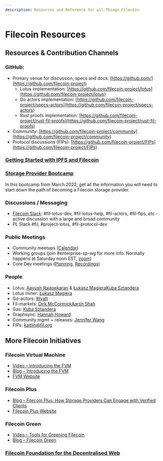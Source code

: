 ```yaml
---
description: Resources and Reference for all Things Filecoin
---
```


# Filecoin Resources

## Resources & Contribution Channels

### GitHub:
  * Primary venue for discussion, specs and docs: [https://github.com/](https://github.com/filecoin-project)
    * Lotus implementation: [https://github.com/filecoin-project/lotus](https://github.com/filecoin-project/lotus)
    * Go actors implementation: [https://github.com/filecoin-project/specs-actors](https://github.com/filecoin-project/specs-actors)
    * Rust proofs implementation: [https://github.com/filecoin-project/rust-fil-proofs](https://github.com/filecoin-project/rust-fil-proofs)
  * Community: [https://github.com/filecoin-project/community](https://github.com/filecoin-project/community)
  * Protocol discussions (FIPs): [https://github.com/filecoin-project/FIPs](https://github.com/filecoin-project/FIPs)

### [Getting Started with IPFS and Filecoin](https://protocollabs.notion.site/Getting-started-with-IPFS-Filecoin-173c73d4d8d64765a42058594bc46bb7)

### [Storage Provider Bootcamp](https://www.youtube.com/watch?v=T-TgPILQD3c)
In this bootcamp from March 2022, get all the information you will need to start down the path of becoming a Filecoin storage provider.

### Discussions / Messaging
  * [Filecoin Slack](http://filecoin.io/slack): #fil-lotus-dev, #fil-lotus-help, #fil-actors, #fil-fips, etc - active discussion with a large and broad community
  * PL Slack #fil, #project-lotus, #fil-protocol-dev

### Public Meetings
  * Community meetups ([Calendar](https://calendar.google.com/calendar/b/6?cid=ZmlsZWNvaW4ub3JnX2o3bW1ldjI0ZzgwcmVsbzU2cHFtMWVsMWUwQGdyb3VwLmNhbGVuZGFyLmdvb2dsZS5jb20))
  * Working groups (join #enterprise-sp-wg for more info. Normally happens at Saturday noon EST, [zoom](https://us02web.zoom.us/u/kcJaBnwKNl))
  * Core Dev meetings ([Planning](https://github.com/filecoin-project/tpm/tree/master/Core%20Dev%20Meetings), [Recordings](https://www.youtube.com/playlist?list=PL\_0VrY55uV1-9t74K-eFQN7Bc7ROG06hT))

### People
  * Lotus: [Aayush Rajasekaran](mailto:aayush.rajasekaran@protocol.ai) & [Łukasz Magiera](mailto:lukasz@protocol.ai)[Kuba Sztandera](mailto:kubuxu@protocol.ai)
  * Lotus miner: [Łukasz Magiera](mailto:lukasz@protocol.ai)
  * Go-actors: [Wyatt](mailto:wdaviau@protocol.ai)
  * Fil-markets: [Dirk McCormick](mailto:dirk@protocol.ai)[Aarsh Shah](mailto:aarsh.shah@protocol.ai)
  * Gas: [Kuba Sztandera](mailto:kubuxu@protocol.ai)
  * Graphsync: [Hannah Howard](mailto:hannah.howard@protocol.ai)
  * Community mgmt + releases: [Jennifer Wang](mailto:jennifer.wang@protocol.ai)
  * FIPs: [kaitlin@fil.org](mailto:kaitlin@fil.org)

## More Filecoin Initiatives
### Filecoin Virtual Machine
  * [Video – Introducing the FVM](https://www.youtube.com/watch?v=Vw9syGiG31c&t=1s)
  * [Blog – Introducing the FVM](https://filecoin.io/blog/posts/introducing-the-filecoin-virtual-machine/)
  * [FVM Website](https://fvm.filecoin.io/)

### Filecoin Plus
  * [Blog – Filecoin Plus: How Storage Providers Can Engage with Verified Clients](https://filecoin.io/blog/posts/filecoin-plus-how-storage-providers-can-engage-with-verified-clients/)
  * [Filecoin Plus Website](https://plus.fil.org/)

### Filecoin Green
 * [Video – Tools for Greening Filecoin](https://www.youtube.com/watch?v=leA6cbq6ToA)
 * [Blog – Filecoin Green](https://filecoin.io/blog/posts/filecoin-green/)

### [Filecoin Foundation for the Decentralised Web](https://ffdweb.org/)
